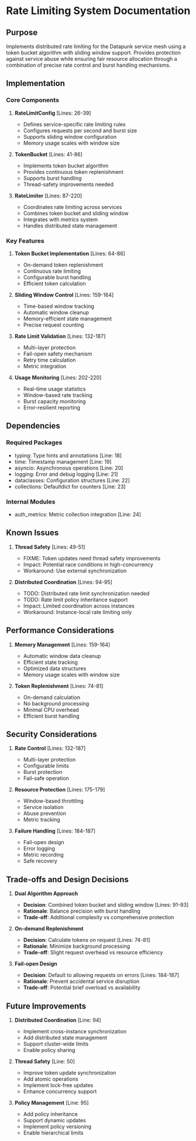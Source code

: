 # Rate Limiting System Documentation

## Purpose

Implements distributed rate limiting for the Datapunk service mesh using a token bucket algorithm with sliding window support. Provides protection against service abuse while ensuring fair resource allocation through a combination of precise rate control and burst handling mechanisms.

## Implementation

### Core Components

1. **RateLimitConfig** [Lines: 26-39]

   - Defines service-specific rate limiting rules
   - Configures requests per second and burst size
   - Supports sliding window configuration
   - Memory usage scales with window size

2. **TokenBucket** [Lines: 41-86]

   - Implements token bucket algorithm
   - Provides continuous token replenishment
   - Supports burst handling
   - Thread-safety improvements needed

3. **RateLimiter** [Lines: 87-220]
   - Coordinates rate limiting across services
   - Combines token bucket and sliding window
   - Integrates with metrics system
   - Handles distributed state management

### Key Features

1. **Token Bucket Implementation** [Lines: 64-86]

   - On-demand token replenishment
   - Continuous rate limiting
   - Configurable burst handling
   - Efficient token calculation

2. **Sliding Window Control** [Lines: 159-164]

   - Time-based window tracking
   - Automatic window cleanup
   - Memory-efficient state management
   - Precise request counting

3. **Rate Limit Validation** [Lines: 132-187]

   - Multi-layer protection
   - Fail-open safety mechanism
   - Retry time calculation
   - Metric integration

4. **Usage Monitoring** [Lines: 202-220]
   - Real-time usage statistics
   - Window-based rate tracking
   - Burst capacity monitoring
   - Error-resilient reporting

## Dependencies

### Required Packages

- typing: Type hints and annotations [Line: 18]
- time: Timestamp management [Line: 19]
- asyncio: Asynchronous operations [Line: 20]
- logging: Error and debug logging [Line: 21]
- dataclasses: Configuration structures [Line: 22]
- collections: Defaultdict for counters [Line: 23]

### Internal Modules

- auth_metrics: Metric collection integration [Line: 24]

## Known Issues

1. **Thread Safety** [Lines: 49-51]

   - FIXME: Token updates need thread safety improvements
   - Impact: Potential race conditions in high-concurrency
   - Workaround: Use external synchronization

2. **Distributed Coordination** [Lines: 94-95]
   - TODO: Distributed rate limit synchronization needed
   - TODO: Rate limit policy inheritance support
   - Impact: Limited coordination across instances
   - Workaround: Instance-local rate limiting only

## Performance Considerations

1. **Memory Management** [Lines: 159-164]

   - Automatic window data cleanup
   - Efficient state tracking
   - Optimized data structures
   - Memory usage scales with window size

2. **Token Replenishment** [Lines: 74-81]
   - On-demand calculation
   - No background processing
   - Minimal CPU overhead
   - Efficient burst handling

## Security Considerations

1. **Rate Control** [Lines: 132-187]

   - Multi-layer protection
   - Configurable limits
   - Burst protection
   - Fail-safe operation

2. **Resource Protection** [Lines: 175-179]

   - Window-based throttling
   - Service isolation
   - Abuse prevention
   - Metric tracking

3. **Failure Handling** [Lines: 184-187]
   - Fail-open design
   - Error logging
   - Metric recording
   - Safe recovery

## Trade-offs and Design Decisions

1. **Dual Algorithm Approach**

   - **Decision**: Combined token bucket and sliding window [Lines: 91-93]
   - **Rationale**: Balance precision with burst handling
   - **Trade-off**: Additional complexity vs comprehensive protection

2. **On-demand Replenishment**

   - **Decision**: Calculate tokens on request [Lines: 74-81]
   - **Rationale**: Minimize background processing
   - **Trade-off**: Slight request overhead vs resource efficiency

3. **Fail-open Design**
   - **Decision**: Default to allowing requests on errors [Lines: 184-187]
   - **Rationale**: Prevent accidental service disruption
   - **Trade-off**: Potential brief overload vs availability

## Future Improvements

1. **Distributed Coordination** [Line: 94]

   - Implement cross-instance synchronization
   - Add distributed state management
   - Support cluster-wide limits
   - Enable policy sharing

2. **Thread Safety** [Line: 50]

   - Improve token update synchronization
   - Add atomic operations
   - Implement lock-free updates
   - Enhance concurrency support

3. **Policy Management** [Line: 95]
   - Add policy inheritance
   - Support dynamic updates
   - Implement policy versioning
   - Enable hierarchical limits
